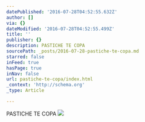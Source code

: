 ```yaml
---
datePublished: '2016-07-28T04:52:55.632Z'
author: []
via: {}
dateModified: '2016-07-28T04:52:55.499Z'
title: ''
publisher: {}
description: PASTICHE TE COPA
sourcePath: _posts/2016-07-28-pastiche-te-copa.md
starred: false
inFeed: true
hasPage: true
inNav: false
url: pastiche-te-copa/index.html
_context: 'http://schema.org'
_type: Article

---
```

PASTICHE TE COPA
![](https://the-grid-user-content.s3-us-west-2.amazonaws.com/d135250d-cbd6-44cf-aef9-7d7fe0e7d948.jpg)